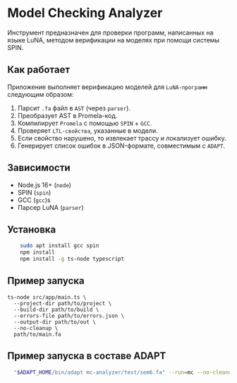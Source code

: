 # Model Checking Analyzer

Инструмент предназначен для проверки программ, написанных на языке LuNA,
методом верификации на моделях при помощи системы SPIN.

## Как работает
Приложение выполняет верификацию моделей для `LuNA-программ` следующим образом:

1. Парсит `.fa` файл в `AST` (через `parser`).
2. Преобразует AST в Promela-код.
3. Компилирует `Promela` с помощью `SPIN` + `GCC`.
4. Проверяет `LTL-свойства`, указанные в модели.
5. Если свойство нарушено, то извлекает трассу и локализует ошибку.
6. Генерирует список ошибок в JSON-формате, совместимым с `ADAPT`.

## Зависимости
- Node.js 16+ (`node`)
- SPIN (`spin`)
- GCC (`gcc`)s
- Парсер LuNA (`parser`)

## Установка
```bash
    sudo apt install gcc spin
    npm install
    npm install -g ts-node typescript
```

## Пример запуска
```
ts-node src/app/main.ts \
  --project-dir path/to/project \
  --build-dir path/to/build \
  --errors-file path/to/errors.json \
  --output-dir path/to/out \
  --no-cleanup \
  path/to/main.fa

```
## Пример запуска в составе ADAPT
```bash
  "$ADAPT_HOME/bin/adapt mc-analyzer/test/sem6.fa" --run=mc --no-cleanup
```
